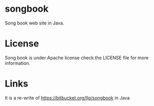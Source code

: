 songbook
========

Song book web site in Java. 

License
=======

Song book is under Apache license check the LICENSE file for more information.


Links
=====
It is a re-write of https://bitbucket.org/llg/songbook in Java
